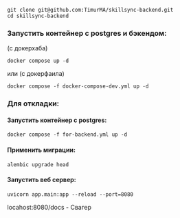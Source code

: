 ```
git clone git@github.com:TimurMA/skillsync-backend.git
cd skillsync-backend
```

### Запустить контейнер с postgres и бэкендом:
(с докерхаба)
```
docker compose up -d
```
или (с докерфаила)

```
docker compose -f docker-compose-dev.yml up -d
```
### Для откладки:

#### Запустить контейнер с postgres:

```
docker compose -f for-backend.yml up -d
```
#### Применить миграции:

```
alembic upgrade head
```

#### Запустить веб сервер:

```
uvicorn app.main:app --reload --port=8080
```

locahost:8080/docs - Свагер
